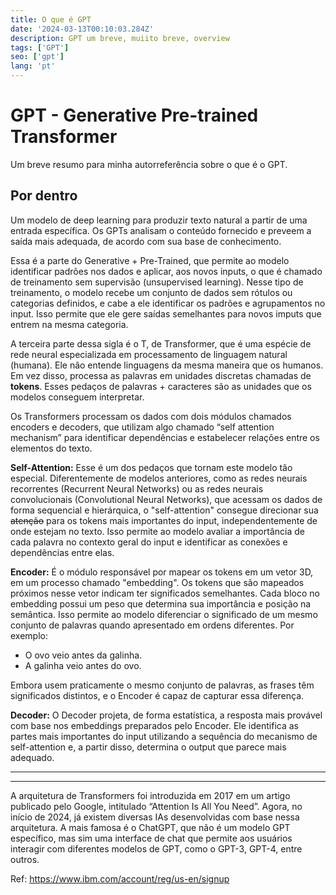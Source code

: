 ```yaml
---
title: O que é GPT
date: '2024-03-13T00:10:03.284Z'
description: GPT um breve, muiito breve, overview
tags: ['GPT']
seo: ['gpt']
lang: 'pt'
---
```


# GPT - Generative Pre-trained Transformer

Um breve resumo para minha autorreferência sobre o que é o GPT.

## Por dentro

Um modelo de deep learning para produzir texto natural a partir de uma entrada específica. Os GPTs analisam o conteúdo fornecido e preveem a saída mais adequada, de acordo com sua base de conhecimento. 

Essa é a parte do Generative + Pre-Trained, que permite ao modelo identificar padrões nos dados e aplicar, aos novos inputs, o que é chamado de treinamento sem supervisão (unsupervised learning). Nesse tipo de treinamento, o modelo recebe um conjunto de dados sem rótulos ou categorias definidos, e cabe a ele identificar os padrões e agrupamentos no input. Isso permite que ele gere saídas semelhantes para novos imputs que entrem na mesma categoria. 

A terceira parte dessa sigla é o T, de Transformer, que é uma espécie de rede neural especializada em processamento de linguagem natural (humana). Ele não entende linguagens da mesma maneira que os humanos. Em vez disso, processa as palavras em unidades discretas chamadas de <b>tokens</b>. Esses pedaços de palavras + caracteres são as unidades que os modelos conseguem interpretar.

Os Transformers processam os dados com dois módulos chamados encoders e decoders, que utilizam algo chamado “self attention mechanism” para identificar dependências e estabelecer relações entre os elementos do texto.

<b>Self-Attention:</b> Esse é um dos pedaços que tornam este modelo tão especial. Diferentemente de modelos anteriores, como as redes neurais recorrentes (Recurrent Neural Networks) ou as redes neurais convolucionais (Convolutional Neural Networks), que acessam os dados de forma sequencial e hierárquica, o "self-attention" consegue direcionar sua <s>atenção</s> para os tokens mais importantes do input, independentemente de onde estejam no texto. Isso permite ao modelo avaliar a importância de cada palavra no contexto geral do input e identificar as conexões e dependências entre elas.

<b>Encoder:</b> É o módulo responsável por mapear os tokens em um vetor 3D, em um processo chamado "embedding". Os tokens que são mapeados próximos nesse vetor indicam ter significados semelhantes. Cada bloco no embedding possui um peso que determina sua importância e posição na semântica. Isso permite ao modelo diferenciar o significado de um mesmo conjunto de palavras quando apresentado em ordens diferentes.
Por exemplo:
 - O ovo veio antes da galinha.
 - A galinha veio antes do ovo.
   
Embora usem praticamente o mesmo conjunto de palavras, as frases têm significados distintos, e o Encoder é capaz de capturar essa diferença.

<b>Decoder:</b> O Decoder projeta, de forma estatística, a resposta mais provável com base nos embeddings preparados pelo Encoder. Ele identifica as partes mais importantes do input utilizando a sequência do mecanismo de self-attention e, a partir disso, determina o output que parece mais adequado.

_____________________________________________________________________________________________________
<hr>

A arquitetura de Transformers foi introduzida em 2017 em um artigo publicado pelo Google, intitulado “Attention Is All You Need”. Agora, no início de 2024, já existem diversas IAs desenvolvidas com base nessa arquitetura. A mais famosa é o ChatGPT, que não é um modelo GPT específico, mas sim uma interface de chat que permite aos usuários interagir com diferentes modelos de GPT, como o GPT-3, GPT-4, entre outros.


Ref: https://www.ibm.com/account/reg/us-en/signup



 
